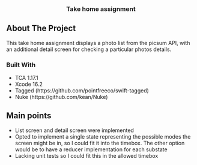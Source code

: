<h3 align="center">Take home assignment</h3>

<!-- ABOUT THE PROJECT -->
## About The Project
This take home assignment displays a photo list from the picsum API, with an additional detail screen for checking a particular photos details.

### Built With
<ul>
  <li>TCA 1.17.1</li>
  <li>Xcode 16.2</li>
  <li>Tagged (https://github.com/pointfreeco/swift-tagged)</li>
  <li>Nuke (https://github.com/kean/Nuke)</li>
</ul>

<!-- Main points -->
## Main points
<ul>
  <li>List screen and detail screen were implemented</li>
  <li>
    Opted to implement a single state representing the possible modes the screen might be in, so I could fit it into the timebox.
    The other option would be to have a reducer implementation for each substate
  </li>
  <li>Lacking unit tests so I could fit this in the allowed timebox</li>
</ul>
